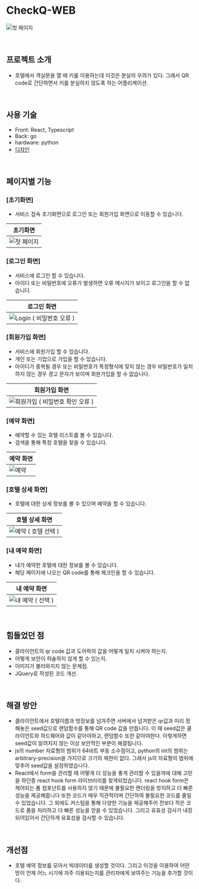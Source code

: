 # CheckQ-WEB

![첫 페이지](https://github.com/seohyeon1578/Baekjoon/assets/84362569/505020b5-b5d8-4e70-bfcd-587917e327a6)

<br>

## 프로젝트 소개
- 호텔에서 객실문을 열 때 키를 이용하는데 이것은 분실의 우려가 있다. 그래서 QR code로 간단하면서 키를 분실하지 않도록 하는 어플리케이션.

<br>

## 사용 기술
- Front: React, Typescript
- Back: go
- hardware: python
- [디자인](https://www.figma.com/file/WJVWQYxOVFztGHPQnle2VY/Check-Q-RE?type=design&node-id=0-1&mode=design&t=gZHcUaPLwN1LdJ2O-0)

<br>

## 페이지별 기능

### [초기화면]
- 서비스 접속 초기화면으로 로그인 또는 회원가입 화면으로 이동할 수 있습니다.

| 초기화면 |
|----------|
|![첫 페이지](https://github.com/seohyeon1578/Baekjoon/assets/84362569/505020b5-b5d8-4e70-bfcd-587917e327a6)|

### [로그인 화면]
- 서비스에 로그인 할 수 있습니다.
- 아이디 또는 비밀번호에 오류가 발생하면 오류 메시지가 보이고 로그인을 할 수 없습니다.

| 로그인 화면 |
|----------|
|![Login ( 비밀번호 오류 )](https://github.com/seohyeon1578/Baekjoon/assets/84362569/0c52492f-d905-4536-85c5-1ed3e03d4f5a)|

### [회원가입 화면]
- 서비스에 회원가입 할 수 있습니다.
- 개인 또는 기업으로 가입을 할 수 있습니다.
- 아이디가 중복될 경우 또는 비밀번호가 특정형식에 맞지 않는 경우 비밀번호가 일치하지 않는 경우 경고 문자가 보이며 회원가입을 할 수 없습니다.

| 회원가입 화면 |
|----------|
|![회원가입 ( 비밀번호 확인 오류 )](https://github.com/seohyeon1578/Baekjoon/assets/84362569/2a35fd11-ca6a-4d1d-8284-9ec93ca312fa)|

### [예약 화면]
- 예약할 수 있는 호텔 리스트를 볼 수 있습니다.
- 검색을 통해 특정 호텔을 찾을 수 있습니다.

| 예약 화면 |
|----------|
|![예약](https://github.com/seohyeon1578/Baekjoon/assets/84362569/ac177fda-83a3-402c-9f3e-dbd15fce4d24)|

### [호텔 상세 화면]
- 호텔에 대한 상세 정보를 볼 수 있으며 예약을 할 수 있습니다.

| 호텔 상세 화면 |
|----------|
|![예약 ( 호텔 선택 )](https://github.com/seohyeon1578/Baekjoon/assets/84362569/42ccdd7f-9102-4a74-a701-0bb443930527)|

### [내 예약 화면]
- 내가 예약한 호텔에 대한 정보를 볼 수 있습니다.
- 해당 페이지에 나오는 QR code를 통해 체크인을 할 수 있습니다.

| 내 예약 화면 |
|----------|
|![내 예약 ( 선택 )](https://github.com/seohyeon1578/Baekjoon/assets/84362569/312cff57-bffc-4219-98b3-a402d93f594a)|

<br>

## 힘들었던 점
- 클라이언트의 qr code 값과 도어락의 값을 어떻게 일치 시켜야 하는지.
- 어떻게 보안이 허술하지 않게 할 수 있는지.
- 이미지가 불러와지지 않는 문제점.
- JQuery로 작성된 코드 개선.

<br>

## 해결 방안
- 클라이언트에서 호텔이름과 방정보를 넘겨주면 서버에서 넘겨받은 qr값과 미리 정해놓은 seed값으로 랜덤함수를 통해 QR code 값을 만듭니다. 이 때 seed값은 클라이언트와 하드웨어와 값이 같아야하고, 랜덤함수 또한 같아야한다. 이렇게하면 seed값이 알려지지 않는 이상 보안적인 부분이 해결됩니다.
- js의 number 자료형의 범위가 64비트 부동 소수점이고, python의 int의 범위는  arbitrary-precision을 가지므로 크기의 제한이 없다. 그래서 js의 자료형의 범위에 맞추어 seed값을 설정하였습니다.
- React에서 form을 관리할 때 어떻게 더 성능을 좋게 관리할 수 있을까에 대해 고민을 하던중 react hook form 라이브러리를 찾게되었습니다. react hook form은 제어되는 폼 컴포넌트를 사용하지 않기 때문에 불필요한 렌더링을 방지하고 더 빠른 성능을 제공해줍니다 또한 코드가 매우 직관적이며 간단하여 불필요한 코드를 줄일 수 있었습니다. 그 외에도 커스텀을 통해 다양한 기능을 제공해주어 전보다 적은 코드로 폼을 처리하고 더 빠른 성능을 얻을 수 있었습니다. 그리고 유효성 검사가 내장되어있어서 간단하게 유효성을 검사할 수 있습니다.

<br>

## 개선점
- 호텔 예약 정보를 모아서 빅데이터를 생성할 것이다. 그리고 이것을 이용하여 어떤 방이 언제 어느 시기에 자주 이용되는지를 관리자에게 보여주는 기능을 추가할 것이다.

<br>
